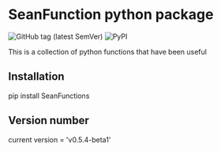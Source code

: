 # SeanFunction python package
![GitHub tag (latest SemVer)](https://img.shields.io/github/v/tag/sfayfar/SeanFunctions)
![PyPI](https://img.shields.io/pypi/v/SeanFunctions)

This is a collection of python functions that have been useful

## Installation
pip install SeanFunctions

## Version number
current version = 'v0.5.4-beta1'

